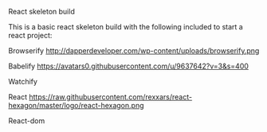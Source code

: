 React skeleton build

This is a basic react skeleton build with the following included to start a react project:

Browserify http://dapperdeveloper.com/wp-content/uploads/browserify.png

Babelify  https://avatars0.githubusercontent.com/u/9637642?v=3&s=400

Watchify

React  https://raw.githubusercontent.com/rexxars/react-hexagon/master/logo/react-hexagon.png

React-dom
